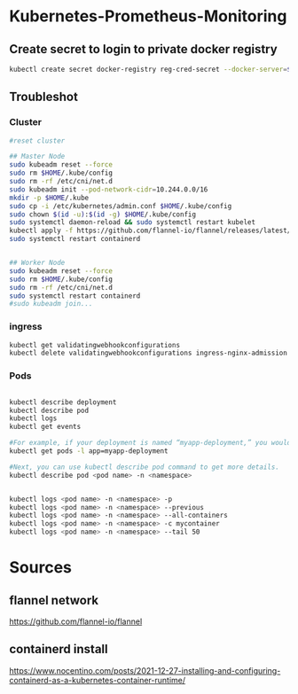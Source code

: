 # Kubernetes-Prometheus-Monitoring
## Create secret to login to private docker registry

```sh
kubectl create secret docker-registry reg-cred-secret --docker-server=$REGISTRY_NAME:5000 --docker-username=myuser --docker-password=mypasswd
```
## Troubleshot
### Cluster 
```bash
#reset cluster 

## Master Node
sudo kubeadm reset --force
sudo rm $HOME/.kube/config
sudo rm -rf /etc/cni/net.d
sudo kubeadm init --pod-network-cidr=10.244.0.0/16
mkdir -p $HOME/.kube
sudo cp -i /etc/kubernetes/admin.conf $HOME/.kube/config
sudo chown $(id -u):$(id -g) $HOME/.kube/config
sudo systemctl daemon-reload && sudo systemctl restart kubelet
kubectl apply -f https://github.com/flannel-io/flannel/releases/latest/download/kube-flannel.yml
sudo systemctl restart containerd


## Worker Node
sudo kubeadm reset --force
sudo rm $HOME/.kube/config
sudo rm -rf /etc/cni/net.d
sudo systemctl restart containerd
#sudo kubeadm join...

```
### ingress
```bash
kubectl get validatingwebhookconfigurations 
kubectl delete validatingwebhookconfigurations ingress-nginx-admission
```

### Pods
```bash

kubectl describe deployment
kubectl describe pod
kubectl logs
kubectl get events

#For example, if your deployment is named “myapp-deployment,” you would use:
kubectl get pods -l app=myapp-deployment

#Next, you can use kubectl describe pod command to get more details.
kubectl describe pod <pod name> -n <namespace>


kubectl logs <pod name> -n <namespace> -p
kubectl logs <pod name> -n <namespace> --previous
kubectl logs <pod name> -n <namespace> --all-containers
kubectl logs <pod name> -n <namespace> -c mycontainer
kubectl logs <pod name> -n <namespace> --tail 50
```


# Sources 
## flannel network
https://github.com/flannel-io/flannel

## containerd install
https://www.nocentino.com/posts/2021-12-27-installing-and-configuring-containerd-as-a-kubernetes-container-runtime/
